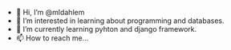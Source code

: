- 👋 Hi, I’m @mldahlem
- 👀 I’m interested in learning about programming and databases.
- 🌱 I’m currently learning pyhton and django framework.
- 📫 How to reach me...

<!---
mldahlem/mldahlem is a ✨ special ✨ repository because its `README.md` (this file) appears on your GitHub profile.
You can click the Preview link to take a look at your changes.
--->
